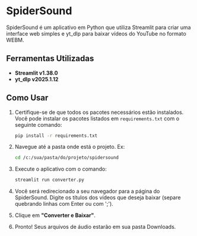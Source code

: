 # SpiderSound

SpiderSound é um aplicativo em Python que utiliza Streamlit para criar uma interface web simples e yt_dlp para baixar vídeos do YouTube no formato WEBM.

## Ferramentas Utilizadas

-   **Streamlit v1.38.0**
-   **yt_dlp v2025.1.12**

## Como Usar

1. Certifique-se de que todos os pacotes necessários estão instalados. Você pode instalar os pacotes listados em `requirements.txt` com o seguinte comando:
    ```bash
    pip install -r requirements.txt
    ```
2. Navegue até a pasta onde está o projeto. Ex:
    ```bash
    cd /c:/sua/pasta/do/projeto/spidersound
    ```
3. Execute o aplicativo com o comando:

    ```bash
    streamlit run converter.py
    ```

4. Você será redirecionado a seu navegador para a página do SpiderSound. Digite os títulos dos vídeos que deseja baixar (separe quebrando linhas com Enter ou com ';').

5. Clique em **"Converter e Baixar"**.

6. Pronto! Seus arquivos de áudio estarão em sua pasta Downloads.
